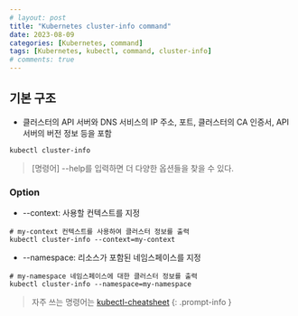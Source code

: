 ```yaml
---
# layout: post
title: "Kubernetes cluster-info command"
date: 2023-08-09
categories: [Kubernetes, command]
tags: [Kubernetes, kubectl, command, cluster-info]
# comments: true
---
```


## 기본 구조
- 클러스터의 API 서버와 DNS 서비스의 IP 주소, 포트, 클러스터의 CA 인증서, API 서버의 버전 정보 등을 포함
```
kubectl cluster-info
```

> [명령어] --help를 입력하면 더 다양한 옵션들을 찾을 수 있다.

### Option
- --context: 사용할 컨텍스트를 지정
```
# my-context 컨텍스트를 사용하여 클러스터 정보를 출력
kubectl cluster-info --context=my-context
```

- --namespace: 리소스가 포함된 네임스페이스를 지정
```
# my-namespace 네임스페이스에 대한 클러스터 정보를 출력
kubectl cluster-info --namespace=my-namespace
```

> 자주 쓰는 명령어는 [kubectl-cheatsheet](https://kubernetes.io/docs/reference/kubectl/cheatsheet/)
{: .prompt-info }